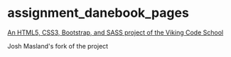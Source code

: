 # assignment_danebook_pages

[An HTML5, CSS3, Bootstrap, and SASS project of the Viking Code School](http://www.vikingcodeschool.com)

Josh Masland's fork of the project
